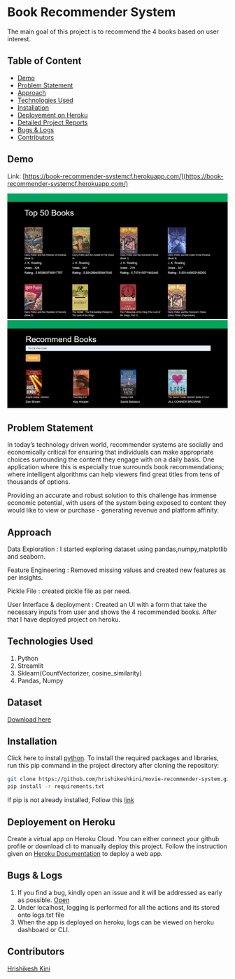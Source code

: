 # Book Recommender System
The main goal of this project is to recommend the 4 books based on user interest.

## Table of Content
  * [Demo](#demo)
  * [Problem Statement](#problem-statement)
  * [Approach](#approach)
  * [Technologies Used](#technologies-used)
  * [Installation](#installation)
  * [Deployement on Heroku](#deployement-on-heroku)
  * [Detailed Project Reports](#detailed-project-reports)
  * [Bugs & Logs](#bugs--logs)
  * [Contributors](#contributors)

## Demo
Link: [https://book-recommender-systemcf.herokuapp.com/](https://book-recommender-systemcf.herokuapp.com/)

![Screenshot](images/home.PNG)
![Screenshot](images/result.PNG)


## Problem Statement
In today’s technology driven world, recommender systems are socially and economically critical for ensuring that individuals can make appropriate choices surrounding the content they engage with on a daily basis. One application where this is especially true surrounds book recommendations; where intelligent algorithms can help viewers find great titles from tens of thousands of options.

Providing an accurate and robust solution to this challenge has immense economic potential, with users of the system being exposed to content they would like to view or purchase - generating revenue and platform affinity.

## Approach
Data Exploration : I started exploring dataset using pandas,numpy,matplotlib and seaborn.

Feature Engineering : Removed missing values and created new features as per insights.

Pickle File : created pickle file as per need.

User Interface & deployment :  Created an UI with a form that take the necessary inputs from user and shows the 4 recommended books.
                          After that I have deployed project on heroku.
## Technologies Used
 
   1. Python 
   3. Streamlit
   5. Sklearn(CountVectorizer, cosine_similarity)
   6. Pandas, Numpy 
 
## Dataset
   [Download here](https://www.kaggle.com/datasets/arashnic/book-recommendation-dataset)

## Installation
Click here to install [python](https://www.python.org/downloads/). To install the required packages and libraries, run this pip command in the project directory after cloning the repository:
```bash
git clone https://github.com/hrishikeshkini/movie-recommender-system.git
pip install -r requirements.txt
```
If pip is not already installed, Follow this [link](https://pip.pypa.io/en/stable/installation/)

## Deployement on Heroku
Create a virtual app on Heroku Cloud. You can either connect your github profile or download cli to manually deploy this project.
Follow the instruction given on [Heroku Documentation](https://devcenter.heroku.com/articles/getting-started-with-python) to deploy a web app.

## Bugs & Logs

1. If you find a bug, kindly open an issue and it will be addressed as early as possible. [Open](https://github.com/hrishikeshkini/Book-recommender-system/issues)
2. Under localhost, logging is performed for all the actions and its stored onto logs.txt file
3. When the app is deployed on heroku, logs can be viewed on  heroku dashboard or CLI.

## Contributors
  [Hrishikesh Kini](https://github.com/hrishikeshkini)
